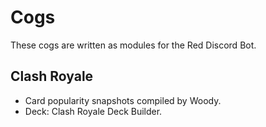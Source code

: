 # Cogs
These cogs are written as modules for the Red Discord Bot.

## Clash Royale
* Card popularity snapshots compiled by Woody.
* Deck: Clash Royale Deck Builder.
